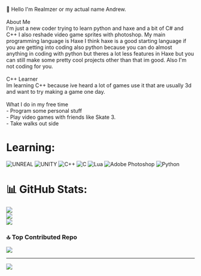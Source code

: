 
👋 Hello I'm Realmzer or my actual name Andrew.<br><br> About Me<br>I'm just a new coder trying to learn python and haxe and a bit of C# and C++ I also reshade video game sprites with photoshop. My main programming language is Haxe I think haxe is a good starting language if you are getting into coding also python because you can do almost anything in coding with python but theres a lot less features in Haxe but you can still make some pretty cool projects other than that im good. Also I'm not coding for you.<br><br> C++ Learner<br>Im learning C++ because ive heard a lot of games use it that are usually 3d and want to try making a game one day.<br><br> What I do in my free time<br>- Program some personal stuff<br>- Play video games with friends like Skate 3.<br>- Take walks out side<br>


# Learning:
![UNREAL](https://img.shields.io/badge/unreal-%2320232a.svg?style=for-the-badge&logo=unreal-engine&logoColor=white) ![UNITY](https://img.shields.io/badge/Unity-%2320232a.svg?style=for-the-badge&logo=unity&logoColor=white) ![C++](https://img.shields.io/badge/c++-%2300599C.svg?style=for-the-badge&logo=c%2B%2B&logoColor=white) ![C](https://img.shields.io/badge/c-%2300599C.svg?style=for-the-badge&logo=c&logoColor=white) ![Lua](https://img.shields.io/badge/lua-%232C2D72.svg?style=for-the-badge&logo=lua&logoColor=white) ![Adobe Photoshop](https://img.shields.io/badge/adobephotoshop-%2331A8FF.svg?style=for-the-badge&logo=adobephotoshop&logoColor=white) ![Python](https://img.shields.io/badge/python-3670A0?style=for-the-badge&logo=python&logoColor=ffdd54)
# 📊 GitHub Stats:
![](https://github-readme-stats.vercel.app/api?username=Realmzer&theme=radical&hide_border=false&include_all_commits=false&count_private=false)<br/>
![](https://github-readme-streak-stats.herokuapp.com/?user=Realmzer&theme=radical&hide_border=false)<br/>
![](https://github-readme-stats.vercel.app/api/top-langs/?username=Realmzer&theme=radical&hide_border=false&include_all_commits=false&count_private=false&layout=compact)

### 🔝 Top Contributed Repo
![](https://github-contributor-stats.vercel.app/api?username=Realmzer&limit=5&theme=dark&combine_all_yearly_contributions=true)

---
[![](https://visitcount.itsvg.in/api?id=Realmzer&icon=0&color=0)](https://visitcount.itsvg.in)
